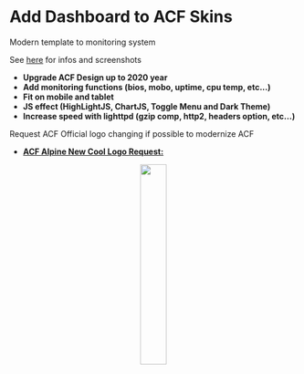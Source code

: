 # Add Dashboard to ACF Skins<br>

Modern template to monitoring system<br>

See [here](https://gitlab.alpinelinux.org/trinity-labs/acf-skins/-/blob/master/dashboard/README.md) for infos and screenshots

- **Upgrade ACF Design up to 2020 year**
- **Add monitoring functions (bios, mobo, uptime, cpu temp, etc...)**
- **Fit on mobile and tablet**
- **JS effect (HighLightJS, ChartJS, Toggle Menu and Dark Theme)**
- **Increase speed with lighttpd (gzip comp, http2, headers option, etc...)**

Request ACF Official logo changing if possible to modernize ACF<br> 

- <ins>**ACF Alpine New Cool Logo Request:**</ins><br>
<div align="center"> 
 <img src="https://github.com/trinity-labs/dashboard-skin/assets/45216746/ec7868c6-33b9-4a5e-a6cd-5583c959c6f4" width="30%">
</div>